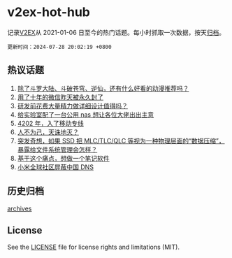 # v2ex-hot-hub

 记录[V2EX](https://www.v2ex.com/)从 2021-01-06 日至今的热门话题。每小时抓取一次数据，按天[归档](archives)。

`更新时间：2024-07-28 20:02:19 +0800`

## 热议话题

1. [除了斗罗大陆、斗破苍穹、逆仙，还有什么好看的动漫推荐吗？](https://www.v2ex.com/t/1060606)
1. [用了十年的微信昨天被永久封了](https://www.v2ex.com/t/1060642)
1. [研发前花费大量精力做详细设计值得吗？](https://www.v2ex.com/t/1060625)
1. [给实验室配了一台公用 nas 想让各位大佬出出主意](https://www.v2ex.com/t/1060574)
1. [4202 年，入了移动专线](https://www.v2ex.com/t/1060616)
1. [人不为己，天诛地灭？](https://www.v2ex.com/t/1060653)
1. [突发奇想，如果 SSD 把 MLC/TLC/QLC 等视为一种物理层面的“数据压缩”，暴露给文件系统管理会怎样？](https://www.v2ex.com/t/1060600)
1. [基于这个痛点，想做一个笔记软件](https://www.v2ex.com/t/1060639)
1. [小米全球社区屏蔽中国 DNS](https://www.v2ex.com/t/1060608)

## 历史归档

[archives](archives)

## License

See the [LICENSE](LICENSE) file for license rights and limitations (MIT).
